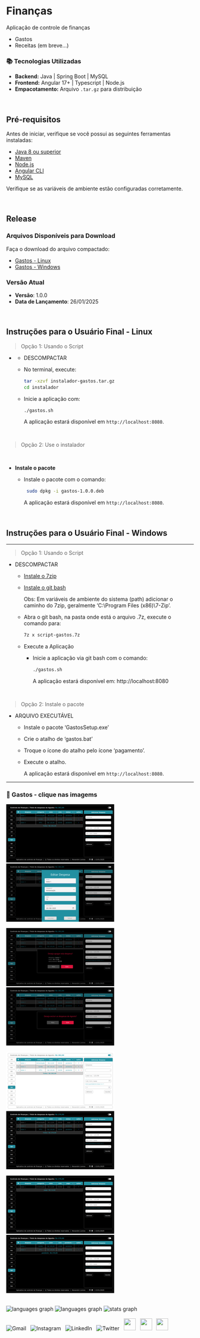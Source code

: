 # Finanças

Aplicação de controle de finanças

- Gastos
- Receitas (em breve...)

### 📚 Tecnologias Utilizadas

- **Backend:** Java | Spring Boot | MySQL
- **Frontend:** Angular 17+ | Typescript | Node.js
- **Empacotamento:** Arquivo `.tar.gz` para distribuição

&nbsp;&nbsp;

## Pré-requisitos

Antes de iniciar, verifique se você possui as seguintes ferramentas instaladas:

- [Java 8 ou superior](https://www.java.com/pt-BR/download/)
- [Maven](https://maven.apache.org/)
- [Node.js](https://nodejs.org/)
- [Angular CLI](https://angular.io/cli)
- [MySQL](https://dev.mysql.com/downloads/)

Verifique se as variáveis de ambiente estão configuradas corretamente.

&nbsp;

## Release

### Arquivos Disponíveis para Download

Faça o download do arquivo compactado:

- [Gastos - Linux](https://drive.google.com/file/d/11VVZCACWcZuyfMNqDkQTjDc2zF_xOEml/view?usp=drive_link)
- [Gastos - Windows](https://drive.google.com/file/d/1kgzozoEx0XZ3OEjKxafz76r7IYBS6ft9/view?usp=drive_link)

### Versão Atual

- **Versão**: 1.0.0
- **Data de Lançamento**: 26/01/2025

&nbsp;

## Instruções para o Usuário Final - Linux

> Opção 1: Usando o Script

- - DESCOMPACTAR

  - No terminal, execute:

    ```bash
    tar -xzvf instalador-gastos.tar.gz
    cd instalador
    ```

  - Inicie a aplicação com:

    ```bash
    ./gastos.sh
    ```

    A aplicação estará disponível em `http://localhost:8080`.

&nbsp;

> Opção 2: Use o instalador

&nbsp;

- **Instale o pacote**

  - Instale o pacote com o comando:

    ```bash
     sudo dpkg -i gastos-1.0.0.deb
    ```

    A aplicação estará disponível em `http://localhost:8080`.

&nbsp;&nbsp;

## Instruções para o Usuário Final - Windows

---

> Opção 1: Usando o Script

- DESCOMPACTAR

  - [Instale o 7zip](https://www.7-zip.org/)
  - [Instale o git bash](https://git-scm.com/downloads/win)

    Obs: Em variáveis de ambiente do sistema (path) adicionar o caminho do 7zip, geralmente ‘C:\Program Files (x86)\7-Zip’.

  - Abra o git bash, na pasta onde está o arquivo .7z, execute o comando para:

    ```bash
    7z x script-gastos.7z
    ```

  - Execute a Aplicação

    - Inicie a aplicação via git bash com o comando:

      ```bash
      ./gastos.sh
      ```

      A aplicação estará disponível em: http://localhost:8080

&nbsp;

> Opção 2: Instale o pacote

- ARQUIVO EXECUTÁVEL

  - Instale o pacote ‘GastosSetup.exe’
  - Crie o atalho de ‘gastos.bat’
  - Troque o ícone do atalho pelo ícone ‘pagamento’.
  - Execute o atalho.

    A aplicação estará disponível em `http://localhost:8080`.

---

### 🚀 Gastos - clique nas imagems

[![Gastos](/prints/img-small/controle-de-financas_1.png)](/prints/controle-de-financas_1.png)
[![Gastos](/prints/img-small/controle-de-financas_2.png)](/prints/controle-de-financas_2.png)

[![Gastos](/prints/img-small/controle-de-financas_3.png)](/prints/controle-de-financas_3.png)
[![Gastos](/prints/img-small/controle-de-financas_4.png)](/prints/controle-de-financas_4.png)

[![Gastos](/prints/img-small/controle-de-financas_5.png)](/prints/controle-de-financas_5.png)
[![Gastos](/prints/img-small/controle-de-financas_6.png)](/prints/controle-de-financas_6.png)

[![Gastos](/prints/img-small/controle-de-financas_7.png)](/prints/controle-de-financas_7.png)
[![Gastos](/prints/img-small/controle-de-financas_8.png)](/prints/controle-de-financas_8.png)

<!DOCTYPE html>
<html lang="pt-br">
<head>
    <meta charset="UTF-8">
    <meta name="viewport" content="width=device-width, initial-scale=1">
    <link rel="stylesheet" type="text/css" href="estilo.css">
</head>
<body>

<img src="https://i.imgur.com/h1q7oo1.jpg" width="785" height="5">

<div align="left">
  <img src="https://github-readme-stats.vercel.app/api/wakatime?username=@alexandrelorena&v=2&theme=react" height="125" alt="languages graph"/>
  <img src="https://github-readme-stats.vercel.app/api/top-langs?username=alexandrelorena&locale=en&hide_title=false&layout=compact&card_width=320&langs_count=5&theme=react&hide_border=false&order=2" height="125" alt="languages graph" />
  <img src="https://github-readme-stats.vercel.app/api?username=alexandrelorena&hide_title=false&hide_rank=false&show_icons=true&include_all_commits=true&count_private=true&disable_animations=false&theme=react&locale=en&hide_border=false&order=1" height="125" alt="stats graph"/>
</div>
<img src="https://i.imgur.com/h1q7oo1.jpg" width="785" height="5">

<div>
  <a href="mailto:alexandre.lorena@gmail.com" style="text-decoration: none;">
    <img src="https://cdn.simpleicons.org/gmail" alt="Gmail" width="32" height="32"></a>&nbsp;&nbsp;
  <a href="https://www.instagram.com/alexandre_lorena/" style="text-decoration: none;">
    <img src="https://cdn.simpleicons.org/instagram" alt="Instagram" width="32" height="32"></a>&nbsp;&nbsp;
  <a href="https://www.linkedin.com/in/alexandrelorena-developer/" style="text-decoration: none;">
    <img src="https://cdn.simpleicons.org/linkedin" alt="LinkedIn" width="32" height="32"></a>&nbsp;&nbsp;
  <a href="https://x.com/alefaith" style="text-decoration: none;">
    <img src="https://cdn.simpleicons.org/x" alt="Twitter" width="32" height="32"></a>&nbsp;&nbsp;
  <a href="https://www.youtube.com/@AleDevJavaPython" style="text-decoration: none;">
    <img src="https://cdn.simpleicons.org/youtube" width="32" height="32"></a>&nbsp;&nbsp;
  <a href="https://steamcommunity.com/id/alexandrelorena/" style="text-decoration: none;">
    <img src="https://cdn.simpleicons.org/steam/gray" width="32" height="32"></a>&nbsp;&nbsp;
  <a href="https://discord.com/channels/alelorena" style="text-decoration: none;">
    <img src="https://cdn.simpleicons.org/discord" width="32" height="32"></a>
</div>
</body>
</html>
